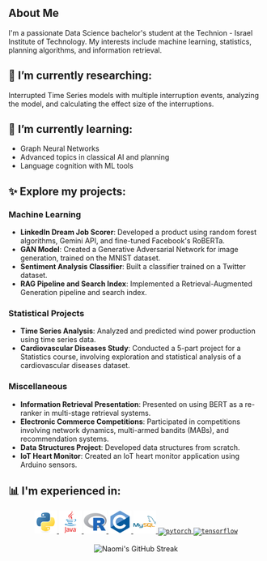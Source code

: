 <!--
**NaomiDerel/NaomiDerel** is a ✨ _special_ ✨ repository because its `README.md` (this file) appears on your GitHub profile.

Here are some ideas to get you started:

- 🔭 I’m currently working on ...
- 🌱 I’m currently learning ...
- 👯 I’m looking to collaborate on ...
- 🤔 I’m looking for help with ...
- 💬 Ask me about ...
- 📫 How to reach me: ...
- 😄 Pronouns: ...
- ⚡ Fun fact: ...


-->

## About Me
I'm a passionate Data Science bachelor's student at the Technion - Israel Institute of Technology. My interests include machine learning, statistics, planning algorithms, and information retrieval.

## 🔭 I’m currently researching:
Interrupted Time Series models with multiple interruption events, analyzing the model, and calculating the effect size of the interruptions.

## 🌱 I’m currently learning:
- Graph Neural Networks
- Advanced topics in classical AI and planning
- Language cognition with ML tools

## ✨ Explore my projects:

### Machine Learning 
- **LinkedIn Dream Job Scorer**: Developed a product using random forest algorithms, Gemini API, and fine-tuned Facebook's RoBERTa.
- **GAN Model**: Created a Generative Adversarial Network for image generation, trained on the MNIST dataset.
- **Sentiment Analysis Classifier**: Built a classifier trained on a Twitter dataset.
- **RAG Pipeline and Search Index**: Implemented a Retrieval-Augmented Generation pipeline and search index.

### Statistical Projects
- **Time Series Analysis**: Analyzed and predicted wind power production using time series data.
- **Cardiovascular Diseases Study**: Conducted a 5-part project for a Statistics course, involving exploration and statistical analysis of a cardiovascular diseases dataset.

### Miscellaneous
- **Information Retrieval Presentation**: Presented on using BERT as a re-ranker in multi-stage retrieval systems.
- **Electronic Commerce Competitions**: Participated in competitions involving network dynamics, multi-armed bandits (MABs), and recommendation systems.
- **Data Structures Project**: Developed data structures from scratch.
- **IoT Heart Monitor**: Created an IoT heart monitor application using Arduino sensors.


## 📊 I'm experienced in:

<p align="center"> 

  <a href="https://www.python.org" target="_blank"> 
      <code><img src="https://github.com/devicons/devicon/blob/master/icons/python/python-original.svg" alt="python" width="45" height="45"/></code> 
  </a> 
  
  <a href="https://www.java.com" target="_blank"> 
      <code><img src="https://github.com/devicons/devicon/blob/master/icons/java/java-original-wordmark.svg" alt="java" width="45" height="45"/></code> 
  </a> 

  <a href="https://www.cprogramming.com" target="_blank"> 
      <code><img src="https://github.com/devicons/devicon/blob/master/icons/r/r-original.svg" alt="R" width="45" height="45"/></code>
  </a> 

  <a href="https://www.cprogramming.com/" target="_blank"> 
      <code><img src="https://github.com/devicons/devicon/blob/master/icons/c/c-original.svg" alt="C" width="45" height="45"/></code>
  </a> 

  <a href="https://www.mysql.com/" target="_blank"> 
      <code><img src="https://github.com/devicons/devicon/blob/master/icons/mysql/mysql-original-wordmark.svg" alt="mysql" width="45" height="45"/></code> 
  </a> 

  <a href="https://pytorch.org/" target="_blank"> 
      <code><img src="https://www.vectorlogo.zone/logos/pytorch/pytorch-icon.svg" alt="pytorch" width="45" height="45"/></code> 
  </a> 
  <a href="https://www.tensorflow.org" target="_blank"> 
      <code><img src="https://www.vectorlogo.zone/logos/tensorflow/tensorflow-icon.svg" alt="tensorflow" width="45" height="45"/></code> 
  </a> 

<br>
<br>
  <img alt="Naomi's GitHub Streak" src="https://github-readme-streak-stats.herokuapp.com/?user=NaomiDerel&theme=white&&hide_border=true" width='48%' /> 
<br>

</p>


